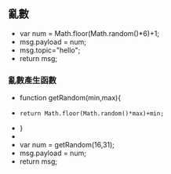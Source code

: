 ## 亂數
* var num = Math.floor(Math.random()*6)+1;
* msg.payload = num;
* msg.topic="hello";
* return msg;


### 亂數產生函數
* function getRandom(min,max){
*     return Math.floor(Math.random()*max)+min;
* }
* 
* var num = getRandom(16,31);
* msg.payload = num;
* return msg;
